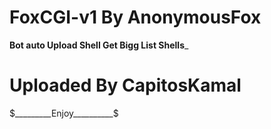 # FoxCGI-v1 By AnonymousFox



______Bot auto Upload Shell Get Bigg List Shells_______



# Uploaded By CapitosKamal


$_________Enjoy__________$
